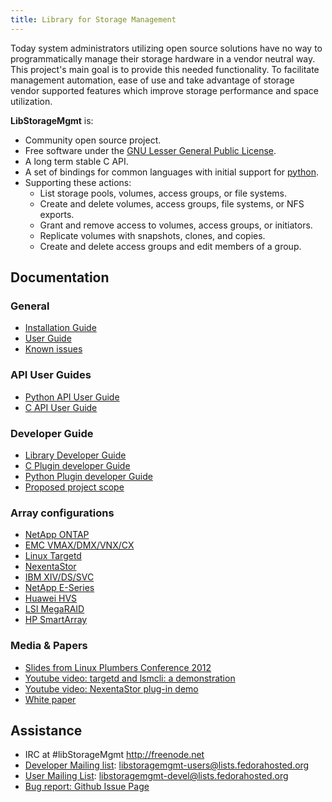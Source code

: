 ```yaml
---
title: Library for Storage Management
---
```


Today system administrators utilizing open source solutions have no way
to programmatically manage their storage hardware in a vendor neutral
way.  This project's main goal is to provide this needed functionality.
To facilitate management automation, ease of use and take advantage of
storage vendor supported features which improve storage performance and
space utilization.

**LibStorageMgmt** is:

* Community open source project.
* Free software under the [GNU Lesser General Public License][1].
* A long term stable C API.
* A set of bindings for common languages with initial support for
  [python][2].
* Supporting these actions:
    * List storage pools, volumes, access groups, or file systems.
    * Create and delete volumes, access groups, file systems, or NFS
      exports.
    * Grant and remove access to volumes, access groups, or initiators.
    * Replicate volumes with snapshots, clones, and copies.
    * Create and delete access groups and edit members of a group.

## Documentation

### General
* [Installation Guide][3]
* [User Guide][4]
* [Known issues][15]

### API User Guides
* [Python API User Guide][5]
* [C API User Guide][6]

### Developer Guide
* [Library Developer Guide][7]
* [C Plugin developer Guide][8]
* [Python Plugin developer Guide][17]
* [Proposed project scope][16]

### Array configurations
* [NetApp ONTAP][19]
* [EMC VMAX/DMX/VNX/CX][20]
* [Linux Targetd][21]
* [NexentaStor][22]
* [IBM XIV/DS/SVC][23]
* [NetApp E-Series][24]
* [Huawei HVS][25]
* [LSI MegaRAID][26]
* [HP SmartArray][27]

### Media & Papers
* [Slides from Linux Plumbers Conference 2012][9]
* [Youtube video: targetd and lsmcli: a demonstration][10]
* [Youtube video: NexentaStor plug-in demo][11]
* [White paper][12]

## Assistance
* IRC at #libStorageMgmt http://freenode.net
* [Developer Mailing list][13]:
  libstoragemgmt-users@lists.fedorahosted.org
* [User Mailing List][18]:
  libstoragemgmt-devel@lists.fedorahosted.org
* [Bug report: Github Issue Page][14]

[1]: http://www.opensource.org/licenses/lgpl-license.html
[2]: http://python.org/
[3]: doc/install.html
[4]: doc/user_guide.html
[5]: doc/py_api_user_guide.html
[6]: doc/c_api_user_guide.html
[7]: doc/lib_dev_guide.html
[8]: doc/c_plugin_dev_guide.html
[9]: misc/LPC_lsm_2012.odp
[10]: http://www.youtube.com/watch?v=-ub25iAW9bE
[11]: http://www.youtube.com/watch?v=LYmY8NcQRlo
[12]: http://blog.asleson.org/index.php/2013/05/19/orchestrating-your-storage-libstoragemgmt/
[13]: https://lists.fedorahosted.org/mailman/listinfo/libstoragemgmt-devel
[14]: https://github.com/libstorage/libstoragemgmt/issues
[15]: doc/known_issues.html
[16]: doc/project_scope.html
[17]: doc/py_plugin_dev_guide.html
[18]: https://lists.fedorahosted.org/mailman/listinfo/libstoragemgmt-users
[19]: doc/array_conf/NetApp_Conf.html
[20]: doc/array_conf/EMC_Conf.html
[21]: doc/array_conf/TGT_Conf.html
[22]: doc/array_conf/Nstor_Conf.html
[23]: doc/array_conf/IBM_Conf.html
[24]: doc/array_conf/NetAppE_conf.html
[25]: doc/array_conf/Huawei_Conf.html
[26]: doc/array_conf/LSI_Conf.html
[27]: doc/array_conf/HPSA_Conf.html
